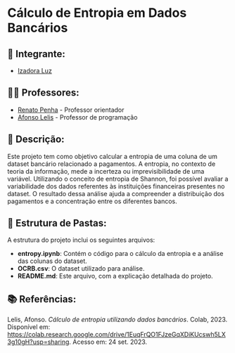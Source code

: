 # Cálculo de Entropia em Dados Bancários

## 👤 **Integrante:**
- [Izadora Luz](https://www.linkedin.com/in/izadoraluz-rsn/)

## 👨‍🏫 **Professores:**
- [Renato Penha](https://www.linkedin.com/in/renato-penha/) - Professor orientador
- [Afonso Lelis](https://www.linkedin.com/in/afonsolelis/) - Professor de programação

## **📝 Descrição:**
Este projeto tem como objetivo calcular a entropia de uma coluna de um dataset bancário relacionado a pagamentos. A entropia, no contexto de teoria da informação, mede a incerteza ou imprevisibilidade de uma variável. Utilizando o conceito de entropia de Shannon, foi possível avaliar a variabilidade dos dados referentes às instituições financeiras presentes no dataset. O resultado dessa análise ajuda a compreender a distribuição dos pagamentos e a concentração entre os diferentes bancos.

## 📂 **Estrutura de Pastas:**
A estrutura do projeto inclui os seguintes arquivos:
- **entropy.ipynb**: Contém o código para o cálculo da entropia e a análise das colunas do dataset.
- **OCRB.csv**: O dataset utilizado para análise.
- **README.md**: Este arquivo, com a explicação detalhada do projeto.

## 📚 **Referências:**
Lelis, Afonso. *Cálculo de entropia utilizando dados bancários*. Colab, 2023. Disponível em: <https://colab.research.google.com/drive/1EuqFrQO1FJzeGqXDiKUcswh5LX3g10gH?usp=sharing>. Acesso em: 24 set. 2023. 